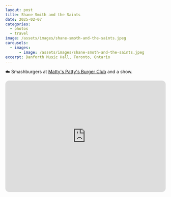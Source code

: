 ```yaml
---
layout: post
title: Shane Smith and the Saints
date: 2025-02-07
categories:
  - photos
  - travel
image: /assets/images/shane-smoth-and-the-saints.jpeg
carousels:
  - images:
      - image: /assets/images/shane-smoth-and-the-saints.jpeg
excerpt: Danforth Music Hall, Toronto, Ontario
---
```

☁️ Smashburgers at [Matty's Patty's Burger Club](https://www.instagram.com/mattyspattysburgerclub) and a show.



<iframe style="border-radius:12px" src="https://open.spotify.com/embed/artist/4pLxUMyDrijXynrUP59whJ?utm_source=generator" width="100%" height="352" frameBorder="0" allowfullscreen="" allow="autoplay; clipboard-write; encrypted-media; fullscreen; picture-in-picture" loading="lazy"></iframe>
